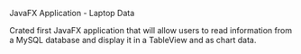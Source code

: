 JavaFX Application - Laptop Data
<p>Crated first JavaFX application that will allow users to read information from a MySQL database and display it in a TableView and as chart data.</p>
